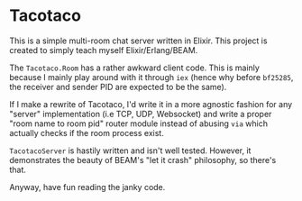 # Tacotaco

This is a simple multi-room chat server written in Elixir. This project is
created to simply teach myself Elixir/Erlang/BEAM.

The `Tacotaco.Room` has a rather awkward client code. This is mainly because I
mainly play around with it through `iex` (hence why before `bf25285`, the
receiver and sender PID are expected to be the same).

If I make a rewrite of Tacotaco, I'd write it in a more agnostic fashion for any
"server" implementation (i.e TCP, UDP, Websocket) and write a proper "room name
to room pid" router module instead of abusing `via` which actually checks if the
room process exist.

`TacotacoServer` is hastily written and isn't well tested. However, it
demonstrates the beauty of BEAM's "let it crash" philosophy, so there's that.

Anyway, have fun reading the janky code.
